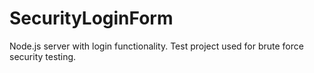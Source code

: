 # SecurityLoginForm

Node.js server with login functionality. Test project used for brute force security testing. 
